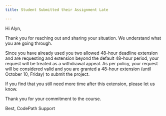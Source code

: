 ```yaml
---
title: Student Submitted their Assignment Late

---
```


Hi Alyn,

Thank you for reaching out and sharing your situation. We understand what you are going through.

Since you have already used you two allowed 48-hour deadline extension and are requesting and extension beyond the default 48-hour period, your request will be treated as a withdrawal appeal. As per policy, your request will be considered valid and you are granted a 48-hour extension (until October 10, Friday) to submit the project.

If you find that you still need more time after this extension, please let us know. 

Thank you for your commitment to the course.

Best,
CodePath Support